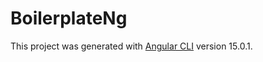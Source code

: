 # BoilerplateNg

This project was generated with [Angular CLI](https://github.com/angular/angular-cli) version 15.0.1.
